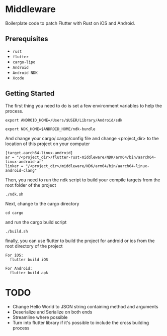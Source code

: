 # Middleware

Boilerplate code to patch Flutter with Rust on iOS and Android.

## Prerequisites

- `rust`
- `flutter`
- `cargo-lipo`
- `Android`
- `Android NDK`
- `Xcode`

## Getting Started

The first thing you need to do is set a few environment variables to help the process.
```
export ANDROID_HOME=/Users/$USER/Library/Android/sdk

export NDK_HOME=$ANDROID_HOME/ndk-bundle
```
And change your cargo/.cargo/config file and change <project_dir> to the location of this project on your computer
```
[target.aarch64-linux-android]
ar = "/<project_dir>/flutter-rust-middleware/NDK/arm64/bin/aarch64-linux-android-ar"
linker = "/<project_dir>/middleware/NDK/arm64/bin/aarch64-linux-android-clang"

```


Then, you need to run the ndk script to build your compile targets from the root folder of the project

`./ndk.sh`

Next, change to the cargo directory

`cd cargo`

and run the cargo build script

`./build.sh`

finally, you can use flutter to build the project for android or ios from the root directory of the project

```
For iOS:
  flutter build iOS

For Android:
  flutter build apk
```


# TODO
- Change Hello World to JSON string containing method and arguments
- Deserialize and Serialize on both ends
- Streamline where possible
- Turn into flutter library if it's possible to include the cross building process
